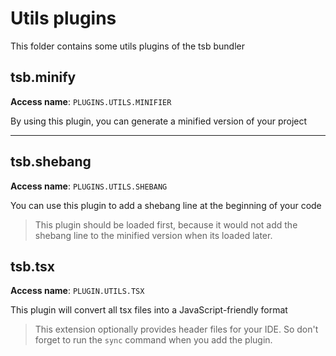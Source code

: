 # Utils plugins

This folder contains some utils plugins of the tsb bundler

## tsb.minify

**Access name**: `PLUGINS.UTILS.MINIFIER`

By using this plugin, you can generate a minified version of your project

-----------------

## tsb.shebang

**Access name**: `PLUGINS.UTILS.SHEBANG`

You can use this plugin to add a shebang line at the beginning of your code

> This plugin should be loaded first, because it would not add the shebang line to the minified version when its loaded
> later.

## tsb.tsx

**Access name**: `PLUGIN.UTILS.TSX`

This plugin will convert all tsx files into a JavaScript-friendly format

> This extension optionally provides header files for your IDE. So don't forget to run the `sync` command when you add
> the plugin.